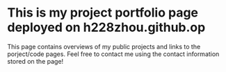 # This is my project portfolio page deployed on h228zhou.github.op

This page contains overviews of my public projects and links to the porject/code pages.
Feel free to contact me using the contact information stored on the page!

